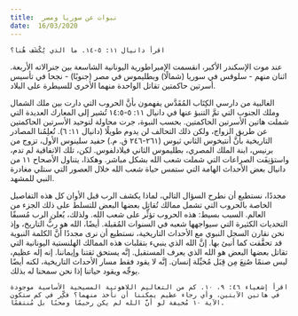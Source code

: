 ```yaml
---
title:  نبوات عن سوريا ومصر
date:  16/03/2020
---
```


`اقرأ دانيال ١١: ٥-١٤. ما الذي يُكْشَف هُنا؟`

عند موت الإسكندر الأكبر، انقسمت الإمبراطورية اليونانية الشاسعة بين جنرالاته الأربعة. اثنان منهم - سلوقس في سوريا (شمالًا) وبطليموس في مصر (جنوبًا) - نجحا في تأسيس أسرتين حاكمتين تقاتل الواحدة منهما الأخرى للسيطرة على البلاد.

الغالبية من دارسي الكِتَاب المُقَدَّس يفهمون بأنَّ الحروب التي دارت بين ملك الشمال وملك الجنوب التي تمَّ التنبؤ عنها في دانيال ١١: ٥-١٤:٥ تُشير إلى المعارك العديدة التي شملت هاتين الأسرتين الحاكمتين. بحسب النبوة، جرت محاولة لتوحيد الأسرتين الحاكمتين عن طريق الزواج، ولكن ذلك التحالف لن يدوم طويلًا (دانيال ١١: ٦). تُعلِمُنا المصادر التاريخية بأنَّ أنتيخوس الثاني ثيوس (٢٦١-٢٤٦ ق. م.) حفيد سلينوس الأول، تزوج من برنيس، ابنة الملك المصري، بطليموس الثاني فيلادلفوس. لكن، تلك الاتفاقية لم تدم، واستؤنِفَت الصراعات التي شملت شعب الله بشكل مباشر. وهكذا، يتناول الأصحاح ١١ من دانيال بعض الأحداث الهامة التي ستمس حياة شعب الله خلال العصور التي ستلي مغادرة النبي للمشهد.

مجددًا، نستطيع أن نطرح السؤال التالي، لماذا يكشف الرب قبل الأوان كل هذه التفاصيل الخاصة بالحروب التي تشمل ممالك تُقاتِل بعضها البعض للتسلط على ذلك الجزء من العالم. السبب بسيط: هذه الحروب تؤثِّر على شعب الله. ولذلك، يُعلن الرب مُسبقًا التحديات الكثيرة التي سيواجهها شعبه في السنوات المُقبلة. أيضًا، الله هو ربُّ التاريخ، وإذ نحن نقارن السجل النبوي مع الأحداث التاريخية، نستطيع أن نرى مجددًا أنَّ الكلمة النبوية قد تحقَّقت كما أنبئ بها. إنَّ الله الذي ينبيء بتقلبات هذه الممالك الهلنستية اليونانية التي تقاتل بعضها البعض هو الله الذي يعرف المستقبل. إنَّه يستحق ثقتنا وإيماننا. إنه إله عظيم، ليس صنمًا صُنِعَ مِن قِبَل مُخيِّلة إنسان. إنَّه لا يقود فقط مسار الأحداث التاريخية، لكنه أيضًا يوجِّه ويقود حياتنا إذا نحن سمحنا له بذلك.

`اقرأ إشعياء ٤٦: ٩، ١٠. كم من التعاليم اللاهوتية المسيحية الأساسية موجودة في هاتين الآيتين، وأي رجاء عظيم يمكننا أن نأخذ منهما؟ فكِّر في كم ستكون الآية ١٠ مُخيفة لو أنَّ الله لم يكن رحيمًا ومحبًا بل مُنتقمًا.`